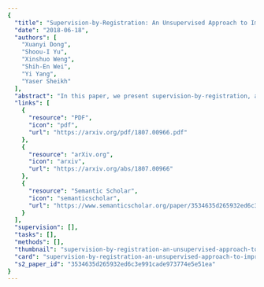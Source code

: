 ```yaml
---
{
  "title": "Supervision-by-Registration: An Unsupervised Approach to Improve the Precision of Facial Landmark Detectors",
  "date": "2018-06-18",
  "authors": [
    "Xuanyi Dong",
    "Shoou-I Yu",
    "Xinshuo Weng",
    "Shih-En Wei",
    "Yi Yang",
    "Yaser Sheikh"
  ],
  "abstract": "In this paper, we present supervision-by-registration, an unsupervised approach to improve the precision of facial landmark detectors on both images and video. Our key observation is that the detections of the same landmark in adjacent frames should be coherent with registration, i.e., optical flow. Interestingly, coherency of optical flow is a source of supervision that does not require manual labeling, and can be leveraged during detector training. For example, we can enforce in the training loss function that a detected landmark at framet-1 followed by optical flow tracking from framet-1 to framet should coincide with the location of the detection at framet. Essentially, supervision-by-registration augments the training loss function with a registration loss, thus training the detector to have output that is not only close to the annotations in labeled images, but also consistent with registration on large amounts of unlabeled videos. End-to-end training with the registration loss is made possible by a differentiable Lucas-Kanade operation, which computes optical flow registration in the forward pass, and back-propagates gradients that encourage temporal coherency in the detector. The output of our method is a more precise image-based facial landmark detector, which can be applied to single images or video. With supervision-by-registration, we demonstrate (1) improvements in facial landmark detection on both images (300W, ALFW) and video (300VW, Youtube-Celebrities), and (2) significant reduction of jittering in video detections.",
  "links": [
    {
      "resource": "PDF",
      "icon": "pdf",
      "url": "https://arxiv.org/pdf/1807.00966.pdf"
    },
    {
      "resource": "arXiv.org",
      "icon": "arxiv",
      "url": "https://arxiv.org/abs/1807.00966"
    },
    {
      "resource": "Semantic Scholar",
      "icon": "semanticscholar",
      "url": "https://www.semanticscholar.org/paper/3534635d265932ed6c3e991cade973774e5e51ea"
    }
  ],
  "supervision": [],
  "tasks": [],
  "methods": [],
  "thumbnail": "supervision-by-registration-an-unsupervised-approach-to-improve-the-precision-of-facial-landmark-detectors-thumb.jpg",
  "card": "supervision-by-registration-an-unsupervised-approach-to-improve-the-precision-of-facial-landmark-detectors-card.jpg",
  "s2_paper_id": "3534635d265932ed6c3e991cade973774e5e51ea"
}
---
```



